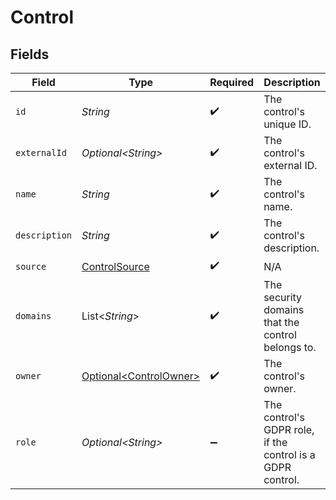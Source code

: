 # Control


## Fields

| Field                                                              | Type                                                               | Required                                                           | Description                                                        |
| ------------------------------------------------------------------ | ------------------------------------------------------------------ | ------------------------------------------------------------------ | ------------------------------------------------------------------ |
| `id`                                                               | *String*                                                           | :heavy_check_mark:                                                 | The control's unique ID.                                           |
| `externalId`                                                       | *Optional\<String>*                                                | :heavy_check_mark:                                                 | The control's external ID.                                         |
| `name`                                                             | *String*                                                           | :heavy_check_mark:                                                 | The control's name.                                                |
| `description`                                                      | *String*                                                           | :heavy_check_mark:                                                 | The control's description.                                         |
| `source`                                                           | [ControlSource](../../models/components/ControlSource.md)          | :heavy_check_mark:                                                 | N/A                                                                |
| `domains`                                                          | List\<*String*>                                                    | :heavy_check_mark:                                                 | The security domains that the control belongs to.                  |
| `owner`                                                            | [Optional\<ControlOwner>](../../models/components/ControlOwner.md) | :heavy_check_mark:                                                 | The control's owner.                                               |
| `role`                                                             | *Optional\<String>*                                                | :heavy_minus_sign:                                                 | The control's GDPR role, if the control is a GDPR control.         |